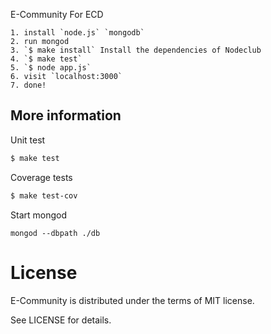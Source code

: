 E-Community For ECD

```
1. install `node.js` `mongodb`
2. run mongod
3. `$ make install` Install the dependencies of Nodeclub 
4. `$ make test` 
5. `$ node app.js`
6. visit `localhost:3000`
7. done!
```

## More information

Unit test

```bash
$ make test
```

Coverage tests

```bash
$ make test-cov
```

Start mongod
```
mongod --dbpath ./db
```


# License

E-Community is distributed under the terms of MIT license.

See LICENSE for details.